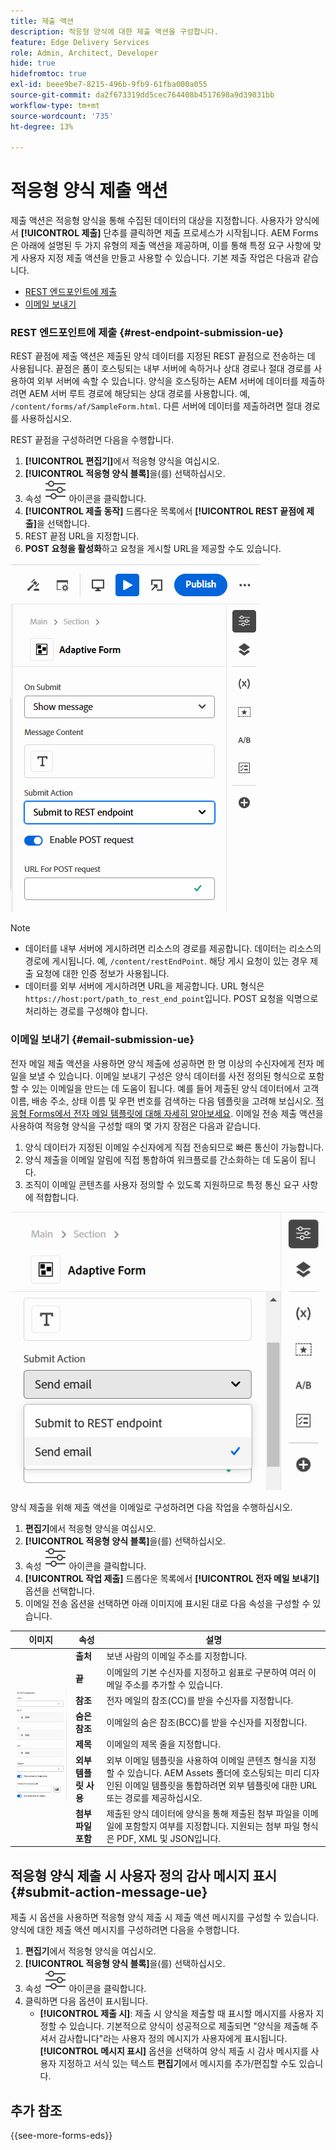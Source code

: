 ```yaml
---
title: 제출 액션
description: 적응형 양식에 대한 제출 액션을 구성합니다.
feature: Edge Delivery Services
role: Admin, Architect, Developer
hide: true
hidefromtoc: true
exl-id: beee9be7-8215-496b-9fb9-61fba000a055
source-git-commit: da2f673319dd5cec764408b4517698a9d39031bb
workflow-type: tm+mt
source-wordcount: '735'
ht-degree: 13%

---
```


# 적응형 양식 제출 액션

제출 액션은 적응형 양식을 통해 수집된 데이터의 대상을 지정합니다. 사용자가 양식에서 **[!UICONTROL 제출]** 단추를 클릭하면 제출 프로세스가 시작됩니다. AEM Forms은 아래에 설명된 두 가지 유형의 제출 액션을 제공하며, 이를 통해 특정 요구 사항에 맞게 사용자 지정 제출 액션을 만들고 사용할 수 있습니다. 기본 제출 작업은 다음과 같습니다.

<!--To define a Submit Action for an Adaptive Form, you use the Properties dialog of the **Adaptive Form block** in the **Editor**-->

* [REST 엔드포인트에 제출](#rest-endpoint-submission-ue)
* [이메일 보내기](#email-submission-ue)


### REST 엔드포인트에 제출 {#rest-endpoint-submission-ue}

REST 끝점에 제출 액션은 제출된 양식 데이터를 지정된 REST 끝점으로 전송하는 데 사용됩니다. 끝점은 폼이 호스팅되는 내부 서버에 속하거나 상대 경로나 절대 경로를 사용하여 외부 서버에 속할 수 있습니다. 양식을 호스팅하는 AEM 서버에 데이터를 제출하려면 AEM 서버 루트 경로에 해당되는 상대 경로를 사용합니다. 예, `/content/forms/af/SampleForm.html`. 다른 서버에 데이터를 제출하려면 절대 경로를 사용하십시오.

<!--Configuring the Submit Action to REST Endpoint for Adaptive Forms offers several benefits such as:  
* It facilitates seamless integration of form data with external systems and services via RESTful APIs.  
* Offers flexibility in managing data submissions from Adaptive Forms, accommodating dynamic and complex data structures.  
* Allows dynamic mapping of form fields to parameters within the REST endpoint URL, enabling adaptable and customizable data submissions.
-->



REST 끝점을 구성하려면 다음을 수행합니다.

1. **[!UICONTROL 편집기]**&#x200B;에서 적응형 양식을 여십시오.
1. **[!UICONTROL 적응형 양식 블록]**&#x200B;을(를) 선택하십시오.
1. 속성 ![속성](/help/forms/assets/Smock_Properties_18_N.svg) 아이콘을 클릭합니다.
1. **[!UICONTROL 제출 동작]** 드롭다운 목록에서 **[!UICONTROL REST 끝점에 제출]**&#x200B;을 선택합니다.
1. REST 끝점 URL을 지정합니다.
1. **POST 요청을 활성화**&#x200B;하고 요청을 게시할 URL을 제공할 수도 있습니다.

![적응형 양식에 대한 게시물 요청 활성화](/help/forms/assets/enable-post-request-ue.png)

>[!NOTE]
>
> * 데이터를 내부 서버에 게시하려면 리소스의 경로를 제공합니다. 데이터는 리소스의 경로에 게시됩니다. 예, `/content/restEndPoint`. 해당 게시 요청이 있는 경우 제출 요청에 대한 인증 정보가 사용됩니다.
> * 데이터를 외부 서버에 게시하려면 URL을 제공합니다. URL 형식은 `https://host:port/path_to_rest_end_point`입니다. POST 요청을 익명으로 처리하는 경로를 구성해야 합니다.

### 이메일 보내기 {#email-submission-ue}

전자 메일 제출 액션을 사용하면 양식 제출에 성공하면 한 명 이상의 수신자에게 전자 메일을 보낼 수 있습니다. 이메일 보내기 구성은 양식 데이터를 사전 정의된 형식으로 포함할 수 있는 이메일을 만드는 데 도움이 됩니다. 예를 들어 제출된 양식 데이터에서 고객 이름, 배송 주소, 상태 이름 및 우편 번호를 검색하는 다음 템플릿을 고려해 보십시오. [적응형 Forms에서 전자 메일 템플릿에 대해 자세히 알아보세요](/help/forms/html-email-templates-in-adaptive-forms.md). 이메일 전송 제출 액션을 사용하여 적응형 양식을 구성할 때의 몇 가지 장점은 다음과 같습니다.

1. 양식 데이터가 지정된 이메일 수신자에게 직접 전송되므로 빠른 통신이 가능합니다.
1. 양식 제출을 이메일 알림에 직접 통합하여 워크플로를 간소화하는 데 도움이 됩니다.
1. 조직이 이메일 콘텐츠를 사용자 정의할 수 있도록 지원하므로 특정 통신 요구 사항에 적합합니다.

![범용 편집기의 적응형 양식 속성](/help/forms/assets/submit-actions-ue.png)


양식 제출을 위해 제출 액션을 이메일로 구성하려면 다음 작업을 수행하십시오.

1. **편집기**&#x200B;에서 적응형 양식을 여십시오.
1. **[!UICONTROL 적응형 양식 블록]**&#x200B;을(를) 선택하십시오.
1. 속성 ![속성](/help/forms/assets/Smock_Properties_18_N.svg) 아이콘을 클릭합니다.
1. **[!UICONTROL 작업 제출]** 드롭다운 목록에서 **[!UICONTROL 전자 메일 보내기]** 옵션을 선택합니다.
1. 이메일 전송 옵션을 선택하면 아래 이미지에 표시된 대로 다음 속성을 구성할 수 있습니다.

<table>
  <thead>
    <tr>
      <th>이미지</th>
      <th>속성</th>
      <th>설명</th>
    </tr>
  </thead>
  <tbody>
    <tr>
    <td rowspan="7"><img src="/help/forms/assets/email-config-ue.png" alt="이메일 구성"></td> 
    <td><b>출처</td>
    <td>보낸 사람의 이메일 주소를 지정합니다.</td>
    </tr>
    <tr>
      <td><b>끝</td>
      <td>이메일의 기본 수신자를 지정하고 쉼표로 구분하여 여러 이메일 주소를 추가할 수 있습니다.</td>
    </tr>
    <tr>
      <td><b>참조</td>
      <td>전자 메일의 참조(CC)를 받을 수신자를 지정합니다.</td>
    </tr>
    <tr>
      <td><b>숨은 참조</td>
      <td>이메일의 숨은 참조(BCC)를 받을 수신자를 지정합니다.</td>
    </tr>
    <tr>
      <td><b>제목</td>
      <td>이메일의 제목 줄을 지정합니다.</td>
    </tr>
    <tr>
      <td><b>외부 템플릿 사용</td>
      <td>외부 이메일 템플릿을 사용하여 이메일 콘텐츠 형식을 지정할 수 있습니다. AEM Assets 폴더에 호스팅되는 미리 디자인된 이메일 템플릿을 통합하려면 외부 템플릿에 대한 URL 또는 경로를 제공하십시오.</td>
    </tr>
    <tr>
      <td><b>첨부 파일 포함</td>
      <td>제출된 양식 데이터에 양식을 통해 제출된 첨부 파일을 이메일에 포함할지 여부를 지정합니다. 지원되는 첨부 파일 형식은 PDF, XML 및 JSON입니다.</td>
    </tr>
  </tbody>
</table>






<!--
        
        * **From**: The email address of the sender.
        * **To**: Specify the primary recipients of the email, multiple email addresses can be added, separated by commas.
        * **CC**: Specify the recipients who should receive a carbon copy (CC) of the email.
        * **BCC**: Specify the recipients who should receive a blind carbon copy (BCC) of the email.
        * **Subject**: Specify the subject line of the email.
        * **Use External Template**: Enables the use of an external email template for formatting the email content. Provide the URL or path to the External template path to integrate a pre-designed email template hosted in your AEM Assets folder.
        * **Include Attachment**: Specifies whether the submitted form data should include an attachment submitted through the form in the email.

    {width=50%,height=50%}![Enable post request for adaptive forms](/help/forms/assets/email-config-ue.png)

-->

## 적응형 양식 제출 시 사용자 정의 감사 메시지 표시 {#submit-action-message-ue}

제출 시 옵션을 사용하면 적응형 양식 제출 시 제출 액션 메시지를 구성할 수 있습니다. 양식에 대한 제출 액션 메시지를 구성하려면 다음을 수행합니다.

1. **편집기**&#x200B;에서 적응형 양식을 여십시오.
1. **[!UICONTROL 적응형 양식 블록]**&#x200B;을(를) 선택하십시오.
1. 속성 ![속성](/help/forms/assets/Smock_Properties_18_N.svg) 아이콘을 클릭합니다.
1. 클릭하면 다음 옵션이 표시됩니다.
   * **[!UICONTROL 제출 시]**: 제출 시 양식을 제출할 때 표시할 메시지를 사용자 지정할 수 있습니다. 기본적으로 양식이 성공적으로 제출되면 &quot;양식을 제출해 주셔서 감사합니다&quot;라는 사용자 정의 메시지가 사용자에게 표시됩니다.
**[!UICONTROL 메시지 표시]** 옵션을 선택하여 양식 제출 시 감사 메시지를 사용자 지정하고 서식 있는 텍스트 **편집기**&#x200B;에서 메시지를 추가/편집할 수도 있습니다.


## 추가 참조

{{see-more-forms-eds}}
